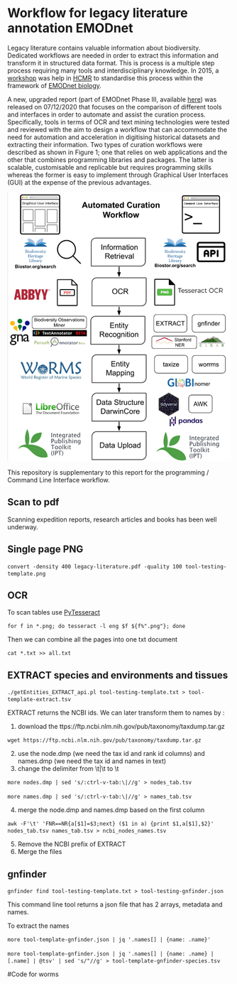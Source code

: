 # Workflow for legacy literature annotation EMODnet

Legacy literature contains valuable information about biodiversity. Dedicated workflows are needed in order to extract this information and transform it in structured data format. This is process is a multiple step process requiring many tools and interdisciplinary knowledge. In 2015, a [workshop](httpse//riojournal.com/articles.php?journal_name=rio&id=10445) was help in [HCMR](https://www.hcmr.gr/en/) to standardise this process within the framework of [EMODnet biology](https://www.emodnet-biology.eu). 

A new, upgraded report (part of EMODnet Phase III, available [here](https://www.emodnet-biology.eu/sites/emodnet-biology.eu/files/public/documents/EMODnet_Biology_III/Deliverables/D3.7.pdf)) was released on 07/12/2020 that focuses on the comparison of different tools and interfaces in order to automate and assist the curation process. Specifically, tools in terms of OCR and text mining technologies were tested and reviewed with the aim to design a workflow that can accommodate the need for automation and acceleration in digitising historical datasets and extracting their information. Two types of curation workflows were described as shown in Figure 1; one that relies on web applications and the other that combines programming libraries and packages. The latter is scalable, customisable and replicable but requires programming skills whereas the former is easy to implement through Graphical User Interfaces (GUI) at the expense of the previous advantages.

![Figure 1. The proposed workflows with the available tools. On the left, the GUI web applications are dispayed and on the right the programming libraries and command line tools.](gui-cli-workflows.png)

This repository is supplementary to this report for the programming / Command Line Interface workflow. 
## Scan to pdf

Scanning expedition reports, research articles and books has been well underway.

## Single page PNG

```
convert -density 400 legacy-literature.pdf -quality 100 tool-testing-template.png
```

## OCR
To scan tables use [PyTesseract](https://fazlurnu.com/2020/06/23/text-extraction-from-a-table-image-using-pytesseract-and-opencv/)

```
for f in *.png; do tesseract -l eng $f ${f%".png"}; done
```

Then we can combine all the pages into one txt document

```
cat *.txt >> all.txt
```

## EXTRACT species and environments and tissues

```
./getEntities_EXTRACT_api.pl tool-testing-template.txt > tool-template-extract.tsv
```

EXTRACT returns the NCBI ids. We can later transform them to names by :

1. download the ttps://ftp.ncbi.nlm.nih.gov/pub/taxonomy/taxdump.tar.gz

```
wget https://ftp.ncbi.nlm.nih.gov/pub/taxonomy/taxdump.tar.gz
```
2. use the node.dmp (we need the tax id and rank id columns) and names.dmp (we need the tax id and names in text)
3. change the delimiter from \t|\t to \t

```
more nodes.dmp | sed 's/:ctrl-v-tab:\|//g' > nodes_tab.tsv

more names.dmp | sed 's/:ctrl-v-tab:\|//g' > names_tab.tsv
```
4. merge the node.dmp and names.dmp based on the first column

```
awk -F'\t' 'FNR==NR{a[$1]=$3;next} ($1 in a) {print $1,a[$1],$2}' nodes_tab.tsv names_tab.tsv > ncbi_nodes_names.tsv
```
5. Remove the NCBI prefix of EXTRACT 
6. Merge the files


## gnfinder


```
gnfinder find tool-testing-template.txt > tool-testing-gnfinder.json
```

This command line tool returns a json file that has 2 arrays, metadata and names.

To extract the names

```
more tool-template-gnfinder.json | jq '.names[] | {name: .name}'

more tool-template-gnfinder.json | jq '.names[] | {name: .name} | [.name] | @tsv' | sed 's/"//g' > tool-template-gnfinder-species.tsv
```
#Code for worms

